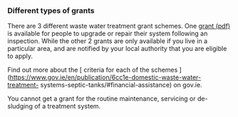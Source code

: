 ###  **Different types of grants**

There are 3 different waste water treatment grant schemes. One [ grant (pdf)
](https://assets.gov.ie/111081/3750f7d4-d44d-4e9c-aaec-938f33cd8cbc.pdf) is
available for people to upgrade or repair their system following an
inspection. While the other 2 grants are only available if you live in a
particular area, and are notified by your local authority that you are
eligible to apply.

Find out more about the [ criteria for each of the schemes
](https://www.gov.ie/en/publication/6cc1e-domestic-waste-water-treatment-
systems-septic-tanks/#financial-assistance) on gov.ie.

You cannot get a grant for the routine maintenance, servicing or de-sludging
of a treatment system.
